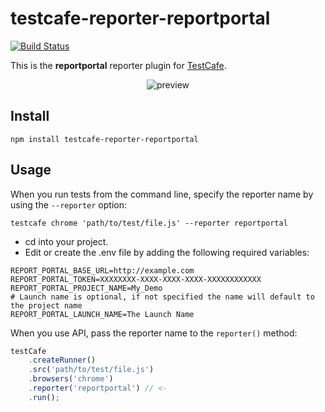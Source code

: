 # testcafe-reporter-reportportal
[![Build Status](https://travis-ci.org/redfox256/testcafe-reporter-reportportal.svg)](https://travis-ci.org/redfox256/testcafe-reporter-reportportal)

This is the **reportportal** reporter plugin for [TestCafe](http://devexpress.github.io/testcafe).

<p align="center">
    <img src="https://raw.github.com/redfox256/testcafe-reporter-reportportal/master/media/preview.png" alt="preview" />
</p>

## Install

```
npm install testcafe-reporter-reportportal
```

## Usage

When you run tests from the command line, specify the reporter name by using the `--reporter` option:

```
testcafe chrome 'path/to/test/file.js' --reporter reportportal
```

- cd into your project.
- Edit or create the .env file by adding the following required variables:

```
REPORT_PORTAL_BASE_URL=http://example.com
REPORT_PORTAL_TOKEN=XXXXXXXX-XXXX-XXXX-XXXX-XXXXXXXXXXXX
REPORT_PORTAL_PROJECT_NAME=My_Demo
# Launch name is optional, if not specified the name will default to the project name
REPORT_PORTAL_LAUNCH_NAME=The Launch Name
```


When you use API, pass the reporter name to the `reporter()` method:

```js
testCafe
    .createRunner()
    .src('path/to/test/file.js')
    .browsers('chrome')
    .reporter('reportportal') // <-
    .run();
```
